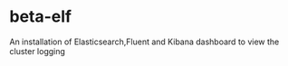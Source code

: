 # beta-elf
An installation of Elasticsearch,Fluent and Kibana dashboard to view the cluster logging  
